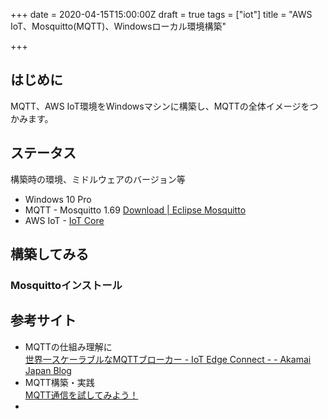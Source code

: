 +++
date = 2020-04-15T15:00:00Z
draft = true
tags = ["iot"]
title = "AWS IoT、Mosquitto(MQTT)、Windowsローカル環境構築"

+++
## はじめに

MQTT、AWS IoT環境をWindowsマシンに構築し、MQTTの全体イメージをつかみます。

## ステータス

構築時の環境、ミドルウェアのバージョン等

* Windows 10 Pro
* MQTT - Mosquitto 1.69 [Download | Eclipse Mosquitto](https://mosquitto.org/download/)
* AWS IoT - [IoT Core](https://console.aws.amazon.com/iot/home)

## 構築してみる

### Mosquittoインストール

## 参考サイト

* MQTTの仕組み理解に  
  [世界一スケーラブルなMQTTブローカー - IoT Edge Connect - - Akamai Japan Blog](https://blogs.akamai.com/jp/2019/06/iot---iot-egge-connect--.html)
* MQTT構築・実践  
  [MQTT通信を試してみよう！](\[http://take6shin.blogspot.com/2019/01/mqtt.html)
* 